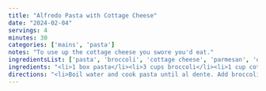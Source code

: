 ```yaml
---
title: "Alfredo Pasta with Cottage Cheese"
date: "2024-02-04"
servings: 4
minutes: 30
categories: ['mains', 'pasta']
notes: "To use up the cottage cheese you swore you'd eat."
ingredientsList: ['pasta', 'broccoli', 'cottage cheese', 'parmesan', 'onion', 'garlic', 'Italian seasoning', 'smoked paprika', 'crushed red pepper flakes']
ingredients: "<li>1 box pasta</li><li>3 cups broccoli</li><li>1 cup cottage cheese</li><li>1/2 cup parmesan</li><li>1 tsp onion powder</li><li>1 tsp garlic powder</li><li>1 tsp Italian seasoning</li><li>1/2 tsp smoked paprika</li><li>1/2 tsp red pepper flakes</li><li>Salt/pepper</li>"
directions: "<li>Boil water and cook pasta until al dente. Add broccoli in with 4 minutes to go. Once the pasta and broccoli are done cooking, drain and set aside.</li><li>Blend cottage cheese, parmesan, and spices, then add to pan over med heat.</li><li>Add in pasta, stir until coated, then serve.</li>"
---
```

